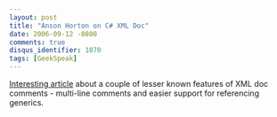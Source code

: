 ```yaml
---
layout: post
title: "Anson Horton on C# XML Doc"
date: 2006-09-12 -0800
comments: true
disqus_identifier: 1070
tags: [GeekSpeak]
---
```

[Interesting
article](http://blogs.msdn.com/ansonh/archive/2006/09/11/750056.aspx)
about a couple of lesser known features of XML doc comments - multi-line
comments and easier support for referencing generics.
